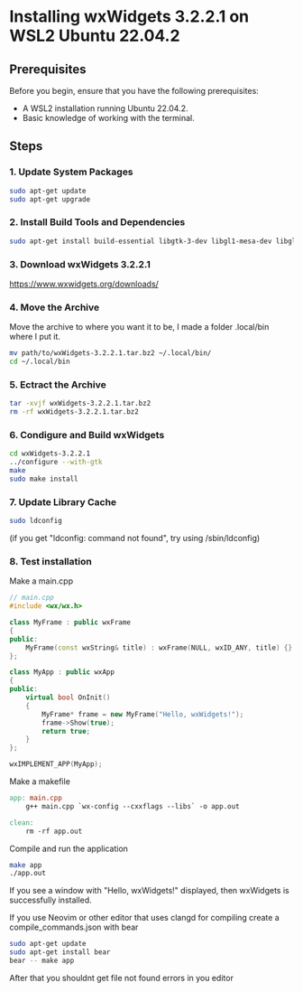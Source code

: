 # Installing wxWidgets 3.2.2.1 on WSL2 Ubuntu 22.04.2

## Prerequisites

Before you begin, ensure that you have the following prerequisites:

- A WSL2 installation running Ubuntu 22.04.2.
- Basic knowledge of working with the terminal.

## Steps

### 1. Update System Packages

```bash
sudo apt-get update
sudo apt-get upgrade
```

### 2. Install Build Tools and Dependencies

```bash
sudo apt-get install build-essential libgtk-3-dev libgl1-mesa-dev libglu1-mesa-dev libegl1-mesa-dev libcurl4-openssl-dev libwebkit2gtk-4.0-dev
```

### 3. Download wxWidgets 3.2.2.1 

https://www.wxwidgets.org/downloads/

### 4. Move the Archive
Move the archive to where you want it to be, I made a folder .local/bin where I put it.

```bash
mv path/to/wxWidgets-3.2.2.1.tar.bz2 ~/.local/bin/
cd ~/.local/bin
```

### 5. Ectract the Archive

```bash
tar -xvjf wxWidgets-3.2.2.1.tar.bz2
rm -rf wxWidgets-3.2.2.1.tar.bz2
```

### 6. Condigure and Build wxWidgets

```bash
cd wxWidgets-3.2.2.1 
../configure --with-gtk
make
sudo make install
```

### 7. Update Library Cache
```bash
sudo ldconfig
```
(if you get "ldconfig: command not found", try using /sbin/ldconfig)

### 8. Test installation

Make a main.cpp

```cpp
// main.cpp
#include <wx/wx.h>

class MyFrame : public wxFrame
{
public:
    MyFrame(const wxString& title) : wxFrame(NULL, wxID_ANY, title) {}
};

class MyApp : public wxApp
{
public:
    virtual bool OnInit()
    {
        MyFrame* frame = new MyFrame("Hello, wxWidgets!");
        frame->Show(true);
        return true;
    }
};

wxIMPLEMENT_APP(MyApp);
```

Make a makefile

```makefile
app: main.cpp
    g++ main.cpp `wx-config --cxxflags --libs` -o app.out

clean: 
    rm -rf app.out
```

Compile and run the application

```bash
make app
./app.out
```

If you see a window with "Hello, wxWidgets!" displayed, then wxWidgets is successfully installed.

If you use Neovim or other editor that uses clangd for compiling create a compile_commands.json with bear

```bash
sudo apt-get update
sudo apt-get install bear
bear -- make app
```

After that you shouldnt get file not found errors in you editor
